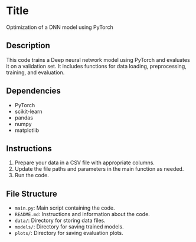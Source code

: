 # Title
Optimization of a DNN model using PyTorch

## Description
This code trains a Deep neural network model using PyTorch and evaluates it on a validation set. It includes functions for data loading, preprocessing, training, and evaluation.

## Dependencies
- PyTorch
- scikit-learn
- pandas
- numpy
- matplotlib

## Instructions
1. Prepare your data in a CSV file with appropriate columns.
2. Update the file paths and parameters in the main function as needed.
3. Run the code.

## File Structure
- `main.py`: Main script containing the code.
- `README.md`: Instructions and information about the code.
- `data/`: Directory for storing data files.
- `models/`: Directory for saving trained models.
- `plots/`: Directory for saving evaluation plots.

